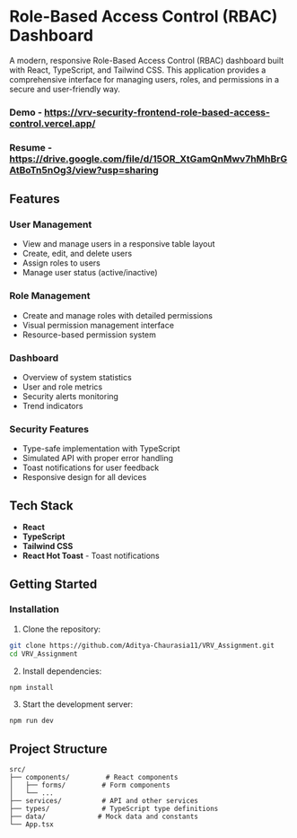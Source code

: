 # Role-Based Access Control (RBAC) Dashboard

A modern, responsive Role-Based Access Control (RBAC) dashboard built with React, TypeScript, and Tailwind CSS. This application provides a comprehensive interface for managing users, roles, and permissions in a secure and user-friendly way.

### Demo - https://vrv-security-frontend-role-based-access-control.vercel.app/
### Resume - https://drive.google.com/file/d/15OR_XtGamQnMwv7hMhBrGAtBoTn5nOg3/view?usp=sharing 



## Features

### User Management
- View and manage users in a responsive table layout
- Create, edit, and delete users
- Assign roles to users
- Manage user status (active/inactive)

### Role Management
- Create and manage roles with detailed permissions
- Visual permission management interface
- Resource-based permission system

### Dashboard
- Overview of system statistics
- User and role metrics
- Security alerts monitoring
- Trend indicators

### Security Features
- Type-safe implementation with TypeScript
- Simulated API with proper error handling
- Toast notifications for user feedback
- Responsive design for all devices

## Tech Stack

- **React** 
- **TypeScript** 
- **Tailwind CSS** 
- **React Hot Toast** - Toast notifications

## Getting Started

### Installation

1. Clone the repository:
```bash
git clone https://github.com/Aditya-Chaurasia11/VRV_Assignment.git
cd VRV_Assignment
```

2. Install dependencies:
```bash
npm install
```

3. Start the development server:
```bash
npm run dev
```

## Project Structure

```
src/
├── components/         # React components
│   ├── forms/         # Form components
│   └── ...           
├── services/          # API and other services
├── types/             # TypeScript type definitions
├── data/             # Mock data and constants
└── App.tsx           
```

